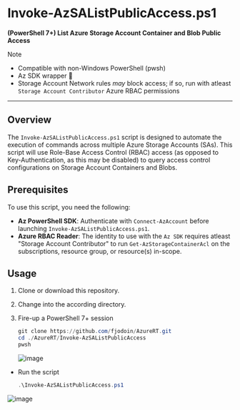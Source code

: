 # Invoke-AzSAListPublicAccess.ps1  
**(PowerShell 7+) List Azure Storage Account Container and Blob Public Access**
> [!NOTE]
> - Compatible with non-Windows PowerShell (pwsh)
> - Az SDK wrapper 🌯
> - Storage Account Network rules *may* block access; if so, run with atleast `Storage Account Contributor` Azure RBAC permissions

---

## Overview  
The `Invoke-AzSAListPublicAccess.ps1` script is designed to automate the execution of commands across multiple Azure Storage Accounts (SAs). This script will use Role-Base Access Control (RBAC) access (as opposed to Key-Authentication, as this may be disabled) to query access control configurations on Storage Account Containers and Blobs.  

## Prerequisites  
To use this script, you need the following:  

- **Az PowerShell SDK**: Authenticate with `Connect-AzAccount` before launching `Invoke-AzSAListPublicAccess.ps1`.
- **Azure RBAC Reader**: The identity to use with the `Az SDK` requires atleast "Storage Account Contributor" to run `Get-AzStorageContainerAcl` on the subscriptions, resource group, or resource(s) in-scope.
  
## Usage  
1. Clone or download this repository.  
2. Change into the according directory.  
3. Fire-up a PowerShell 7+ session  

   ```powershell
   git clone https://github.com/fjodoin/AzureRT.git
   cd ./AzureRT/Invoke-AzSAListPublicAccess
   pwsh
   ```

   ![image](https://github.com/user-attachments/assets/7421624a-0d53-4d9f-86eb-cf3370624d42)


- Run the script

   ```powershell
   .\Invoke-AzSAListPublicAccess.ps1
   ```

 ![image](https://github.com/user-attachments/assets/4e782055-519a-49ce-a52b-9ef9de266e89)




